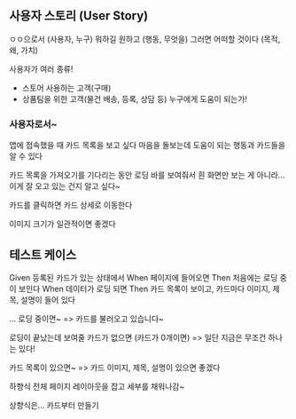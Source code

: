 ## 사용자 스토리 (User Story)

ㅇㅇ으로서 (사용자, 누구)
뭐하길 원하고 (행동, 무엇을)
그러면 어떠할 것이다 (목적, 왜, 가치)

사용자가 여러 종류!
- 스토어 사용하는 고객(구매)
- 상품팀을 위한 고객(물건 배송, 등록, 상담 등)
누구에게 도움이 되는가!

### 사용자로서~
앱에 접속했을 때 카드 목록을 보고 싶다
마음을 돌보는데 도움이 되는 행동과 카드들을 알 수 있다

카드 목록을 가져오기를 기다리는 동안 로딩 바를 보여줘서
흰 화면만 보는 게 아니라... 이게 잘 오고 있는 건지 알고 싶다~

카드를 클릭하면 카드 상세로 이동한다

이미지 크기가 일관적이면 좋겠다

## 테스트 케이스

Given 등록된 카드가 있는 상태에서
When 페이지에 들어오면
Then 처음에는 로딩 중이 보인다
When 데이터가 로딩 되면
Then 카드 목록이 보이고, 카드마다 이미지, 제목, 설명이 들어 있다

... 로딩 중이면~
	=> 카드를 불러오고 있습니다~ 

로딩이 끝났는데 보여줄 카드가 없으면 (카드가 0개이면)
  => 일단 지금은 무조건 하나는 있다!

카드 목록이 있으면~
	=> 카드 이미지, 제목, 설명이 있으면 좋겠다


하향식 전체 페이지 레이아웃을 잡고 세부를 채워나감~

상향식은... 카드부터 만들기